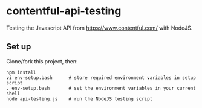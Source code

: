 contentful-api-testing
======================

Testing the Javascript API from https://www.contentful.com/ with NodeJS.

## Set up

Clone/fork this project, then:

```
npm install
vi env-setup.bash      # store required environment variables in setup script
. env-setup.bash       # set the environment variables in your current shell
node api-testing.js    # run the NodeJS testing script
```

